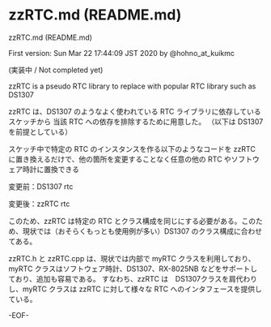 # zzRTC.md (README.md)

zzRTC.md (README.md)

First version: Sun Mar 22 17:44:09 JST 2020 by @hohno_at_kuikmc

(実装中 / Not completed yet)

zzRTC is a pseudo RTC library to replace with popular RTC library such as DS1307


zzRTC は、DS1307 のようなよく使われている RTC ライブラリに依存しているスケッチから 当該 RTC への依存を排除するために用意した。
（以下は DS1307 を前提としている）

スケッチ中で特定の RTC のインスタンスを作る以下のようなコードを zzRTC に置き換えるだけで、他の箇所を変更することなく任意の他の RTC やソフトウェア時計に置換できる

変更前：DS1307 rtc

変更後：zzRTC rtc


このため、zzRTC は特定の RTC とクラス構成を同じにする必要がある。このため、現状では（おそらくもっとも使用例が多い）DS1307 のクラス構成に合わせてある。

zzRTC.h と zzRTC.cpp は、現状では内部で myRTC クラスを利用しており、myRTC クラスはソフトウェア時計、DS1307、RX-8025NB などをサポートしており、追加も容易である。
すなわち、zzRTC は　DS1307クラスを肩代わりし、myRTC クラスは zzRTC に対して様々な RTC へのインタフェースを提供している。

-EOF-
